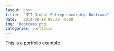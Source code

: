 ```yaml
---
layout: post
title:  "MIT Global Entrepreneurship Bootcamp"
date:   2014-08-18 08:30 -0500
img: 'bootcamp.png'
categories: portfolio
---
```


This is a portfolio example